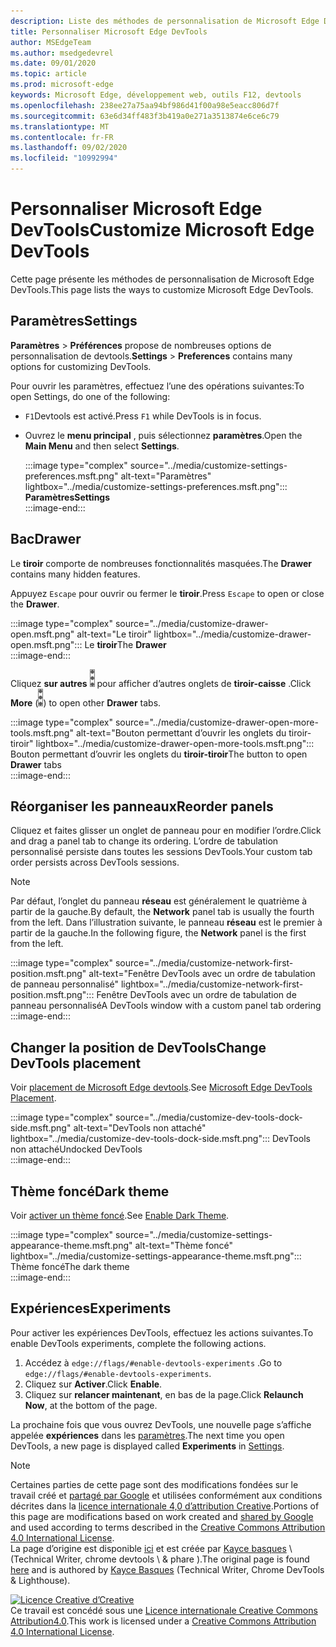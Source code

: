 ```yaml
---
description: Liste des méthodes de personnalisation de Microsoft Edge DevTools
title: Personnaliser Microsoft Edge DevTools
author: MSEdgeTeam
ms.author: msedgedevrel
ms.date: 09/01/2020
ms.topic: article
ms.prod: microsoft-edge
keywords: Microsoft Edge, développement web, outils F12, devtools
ms.openlocfilehash: 238ee27a75aa94bf986d41f00a98e5eacc806d7f
ms.sourcegitcommit: 63e6d34ff483f3b419a0e271a3513874e6ce6c79
ms.translationtype: MT
ms.contentlocale: fr-FR
ms.lasthandoff: 09/02/2020
ms.locfileid: "10992994"
---
```

<!-- Copyright Kayce Basques 

   Licensed under the Apache License, Version 2.0 (the "License");
   you may not use this file except in compliance with the License.
   You may obtain a copy of the License at

       https://www.apache.org/licenses/LICENSE-2.0

   Unless required by applicable law or agreed to in writing, software
   distributed under the License is distributed on an "AS IS" BASIS,
   WITHOUT WARRANTIES OR CONDITIONS OF ANY KIND, either express or implied.
   See the License for the specific language governing permissions and
   limitations under the License.  -->





# <span data-ttu-id="06675-104">Personnaliser Microsoft Edge DevTools</span><span class="sxs-lookup"><span data-stu-id="06675-104">Customize Microsoft Edge DevTools</span></span>   

  

<span data-ttu-id="06675-105">Cette page présente les méthodes de personnalisation de Microsoft Edge DevTools.</span><span class="sxs-lookup"><span data-stu-id="06675-105">This page lists the ways to customize Microsoft Edge DevTools.</span></span>  

## <span data-ttu-id="06675-106">Paramètres</span><span class="sxs-lookup"><span data-stu-id="06675-106">Settings</span></span>   

<span data-ttu-id="06675-107">**Paramètres**  >  **Préférences** propose de nombreuses options de personnalisation de devtools.</span><span class="sxs-lookup"><span data-stu-id="06675-107">**Settings** > **Preferences** contains many options for customizing DevTools.</span></span>  

<span data-ttu-id="06675-108">Pour ouvrir les paramètres, effectuez l’une des opérations suivantes:</span><span class="sxs-lookup"><span data-stu-id="06675-108">To open Settings, do one of the following:</span></span>  

*   <span data-ttu-id="06675-109">`F1`Devtools est activé.</span><span class="sxs-lookup"><span data-stu-id="06675-109">Press `F1` while DevTools is in focus.</span></span>  
*   <span data-ttu-id="06675-110">Ouvrez le **menu principal** , puis sélectionnez **paramètres**.</span><span class="sxs-lookup"><span data-stu-id="06675-110">Open the **Main Menu** and then select **Settings**.</span></span>  
    
    :::image type="complex" source="../media/customize-settings-preferences.msft.png" alt-text="Paramètres" lightbox="../media/customize-settings-preferences.msft.png":::
       **<span data-ttu-id="06675-112">Paramètres</span><span class="sxs-lookup"><span data-stu-id="06675-112">Settings</span></span>**  
    :::image-end:::  
    
## <span data-ttu-id="06675-113">Bac</span><span class="sxs-lookup"><span data-stu-id="06675-113">Drawer</span></span>   

<span data-ttu-id="06675-114">Le **tiroir** comporte de nombreuses fonctionnalités masquées.</span><span class="sxs-lookup"><span data-stu-id="06675-114">The **Drawer** contains many hidden features.</span></span>  

<span data-ttu-id="06675-115">Appuyez `Escape` pour ouvrir ou fermer le **tiroir**.</span><span class="sxs-lookup"><span data-stu-id="06675-115">Press `Escape` to open or close the **Drawer**.</span></span>  

:::image type="complex" source="../media/customize-drawer-open.msft.png" alt-text="Le tiroir" lightbox="../media/customize-drawer-open.msft.png":::
   <span data-ttu-id="06675-117">Le **tiroir**</span><span class="sxs-lookup"><span data-stu-id="06675-117">The **Drawer**</span></span>  
:::image-end:::  

<span data-ttu-id="06675-118">Cliquez **sur autres** ![ ][ImageMoreIcon] pour afficher d’autres onglets de **tiroir-caisse** .</span><span class="sxs-lookup"><span data-stu-id="06675-118">Click **More** \(![More][ImageMoreIcon]\) to open other **Drawer** tabs.</span></span>  

:::image type="complex" source="../media/customize-drawer-open-more-tools.msft.png" alt-text="Bouton permettant d’ouvrir les onglets du tiroir-tiroir" lightbox="../media/customize-drawer-open-more-tools.msft.png":::
   <span data-ttu-id="06675-120">Bouton permettant d’ouvrir les onglets du **tiroir-tiroir**</span><span class="sxs-lookup"><span data-stu-id="06675-120">The button to open **Drawer** tabs</span></span>  
:::image-end:::  

## <span data-ttu-id="06675-121">Réorganiser les panneaux</span><span class="sxs-lookup"><span data-stu-id="06675-121">Reorder panels</span></span>   

<span data-ttu-id="06675-122">Cliquez et faites glisser un onglet de panneau pour en modifier l’ordre.</span><span class="sxs-lookup"><span data-stu-id="06675-122">Click and drag a panel tab to change its ordering.</span></span>  <span data-ttu-id="06675-123">L’ordre de tabulation personnalisé persiste dans toutes les sessions DevTools.</span><span class="sxs-lookup"><span data-stu-id="06675-123">Your custom tab order persists across DevTools sessions.</span></span>  

> [!NOTE]
> <span data-ttu-id="06675-124">Par défaut, l’onglet du panneau **réseau** est généralement le quatrième à partir de la gauche.</span><span class="sxs-lookup"><span data-stu-id="06675-124">By default, the **Network** panel tab is usually the fourth from the left.</span></span>  <span data-ttu-id="06675-125">Dans l’illustration suivante, le panneau **réseau** est le premier à partir de la gauche.</span><span class="sxs-lookup"><span data-stu-id="06675-125">In the following figure, the **Network** panel is the first from the left.</span></span>  

:::image type="complex" source="../media/customize-network-first-position.msft.png" alt-text="Fenêtre DevTools avec un ordre de tabulation de panneau personnalisé" lightbox="../media/customize-network-first-position.msft.png":::
   <span data-ttu-id="06675-127">Fenêtre DevTools avec un ordre de tabulation de panneau personnalisé</span><span class="sxs-lookup"><span data-stu-id="06675-127">A DevTools window with a custom panel tab ordering</span></span>  
:::image-end:::  

## <span data-ttu-id="06675-128">Changer la position de DevTools</span><span class="sxs-lookup"><span data-stu-id="06675-128">Change DevTools placement</span></span>   

<span data-ttu-id="06675-129">Voir [placement de Microsoft Edge devtools][DevToolsPlacement].</span><span class="sxs-lookup"><span data-stu-id="06675-129">See [Microsoft Edge DevTools Placement][DevToolsPlacement].</span></span>  

:::image type="complex" source="../media/customize-dev-tools-dock-side.msft.png" alt-text="DevTools non attaché" lightbox="../media/customize-dev-tools-dock-side.msft.png":::
   <span data-ttu-id="06675-131">DevTools non attaché</span><span class="sxs-lookup"><span data-stu-id="06675-131">Undocked DevTools</span></span>  
:::image-end:::  

## <span data-ttu-id="06675-132">Thème foncé</span><span class="sxs-lookup"><span data-stu-id="06675-132">Dark theme</span></span>   

<span data-ttu-id="06675-133">Voir [activer un thème foncé][DarkTheme].</span><span class="sxs-lookup"><span data-stu-id="06675-133">See [Enable Dark Theme][DarkTheme].</span></span>  

:::image type="complex" source="../media/customize-settings-appearance-theme.msft.png" alt-text="Thème foncé" lightbox="../media/customize-settings-appearance-theme.msft.png":::
   <span data-ttu-id="06675-135">Thème foncé</span><span class="sxs-lookup"><span data-stu-id="06675-135">The dark theme</span></span>  
:::image-end:::  

## <span data-ttu-id="06675-136">Expériences</span><span class="sxs-lookup"><span data-stu-id="06675-136">Experiments</span></span>   

<span data-ttu-id="06675-137">Pour activer les expériences DevTools, effectuez les actions suivantes.</span><span class="sxs-lookup"><span data-stu-id="06675-137">To enable DevTools experiments, complete the following actions.</span></span>  

1.  <span data-ttu-id="06675-138">Accédez à `edge://flags/#enable-devtools-experiments` .</span><span class="sxs-lookup"><span data-stu-id="06675-138">Go to `edge://flags/#enable-devtools-experiments`.</span></span>  
1.  <span data-ttu-id="06675-139">Cliquez sur **Activer**.</span><span class="sxs-lookup"><span data-stu-id="06675-139">Click **Enable**.</span></span>  
1.  <span data-ttu-id="06675-140">Cliquez sur **relancer maintenant**, en bas de la page.</span><span class="sxs-lookup"><span data-stu-id="06675-140">Click **Relaunch Now**, at the bottom of the page.</span></span>  

<span data-ttu-id="06675-141">La prochaine fois que vous ouvrez DevTools, une nouvelle page s’affiche appelée **expériences** dans les [paramètres](#settings).</span><span class="sxs-lookup"><span data-stu-id="06675-141">The next time you open DevTools, a new page is displayed called **Experiments** in [Settings](#settings).</span></span>  

<!--  
   

  
-->  

<!-- image links -->  

[ImageMoreIcon]: ../media/more-icon.msft.png  

<!-- links -->  

[DevToolsPlacement]: ./placement.md "Changer la position de Microsoft Edge DevTools Documents Microsoft"  
[DarkTheme]: ./dark-theme.md "Activer un thème foncé dans Microsoft Edge DevTools | Documents Microsoft"  

> [!NOTE]
> <span data-ttu-id="06675-144">Certaines parties de cette page sont des modifications fondées sur le travail créé et [partagé par Google][GoogleSitePolicies] et utilisées conformément aux conditions décrites dans la [licence internationale 4,0 d’attribution Creative][CCA4IL].</span><span class="sxs-lookup"><span data-stu-id="06675-144">Portions of this page are modifications based on work created and [shared by Google][GoogleSitePolicies] and used according to terms described in the [Creative Commons Attribution 4.0 International License][CCA4IL].</span></span>  
> <span data-ttu-id="06675-145">La page d’origine est disponible [ici](https://developers.google.com/web/tools/chrome-devtools/customize/index) et est créée par [Kayce basques][KayceBasques] \ (Technical Writer, chrome devtools \ & phare \).</span><span class="sxs-lookup"><span data-stu-id="06675-145">The original page is found [here](https://developers.google.com/web/tools/chrome-devtools/customize/index) and is authored by [Kayce Basques][KayceBasques] \(Technical Writer, Chrome DevTools \& Lighthouse\).</span></span>  

[![Licence Creative d’Creative][CCby4Image]][CCA4IL]  
<span data-ttu-id="06675-147">Ce travail est concédé sous une [Licence internationale Creative Commons Attribution4.0][CCA4IL].</span><span class="sxs-lookup"><span data-stu-id="06675-147">This work is licensed under a [Creative Commons Attribution 4.0 International License][CCA4IL].</span></span>  

[CCA4IL]: https://creativecommons.org/licenses/by/4.0  
[CCby4Image]: https://i.creativecommons.org/l/by/4.0/88x31.png  
[GoogleSitePolicies]: https://developers.google.com/terms/site-policies  
[KayceBasques]: https://developers.google.com/web/resources/contributors/kaycebasques  
